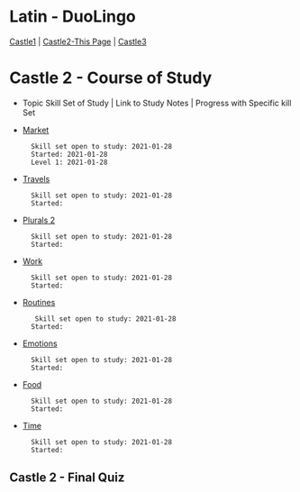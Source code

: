 # Latin - DuoLingo
[Castle1](#) | [Castle2-This Page](#) | [Castle3](#)

# Castle 2 - Course of Study
* Topic Skill Set of Study | Link to Study Notes | Progress with Specific kill Set 


* [Market](https://github.com/EO4wellness/T-I-L/blob/main/polyglot/Latin/Castle-2/Market.md) 
    
        Skill set open to study: 2021-01-28
        Started: 2021-01-28
        Level 1: 2021-01-28 
        

* [Travels](https://github.com/EO4wellness/T-I-L/blob/main/polyglot/Latin/Castle-2/Travels.md)
    
        Skill set open to study: 2021-01-28
        Started: 
        

* [Plurals 2](#) 
    
        Skill set open to study: 2021-01-28
        Started: 
        

* [Work](#) 
    
        Skill set open to study: 2021-01-28
        Started: 
    

* [Routines](#) 
    
         Skill set open to study: 2021-01-28
        Started: 
    

* [Emotions](#) 
    
        Skill set open to study: 2021-01-28
        Started: 
    

* [Food](#) 
    
        Skill set open to study: 2021-01-28
        Started: 
    

* [Time](#) 
    
        Skill set open to study: 2021-01-28
        Started: 
    

## Castle 2 - Final Quiz 


